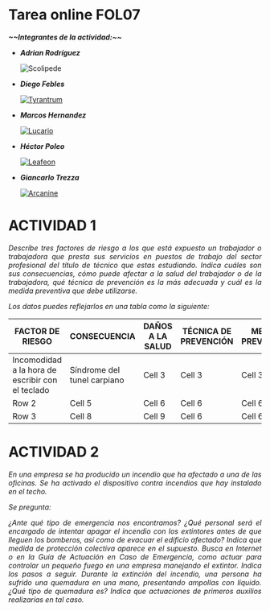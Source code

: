 <div align="justify">


# Tarea online FOL07
***\~\~Integrantes de la actividad:\~\~***

- ___Adrian Rodríguez___

  ![Scolipede](https://img.pokemondb.net/sprites/sword-shield/normal/scolipede.png)

- ___Diego Febles___

  [![Tyrantrum](https://img.pokemondb.net/sprites/sword-shield/normal/tyrantrum.png)](https://pokemondb.net/pokedex/tyrantrum) 

- ___Marcos Hernandez___

  [![Lucario](https://img.pokemondb.net/sprites/sword-shield/normal/lucario.png)](https://pokemondb.net/pokedex/lucario)
  
- ___Héctor Poleo___

  [![Leafeon](https://img.pokemondb.net/sprites/sword-shield/normal/leafeon.png)](https://pokemondb.net/pokedex/leafeon)
  
- ___Giancarlo Trezza___

  [![Arcanine](https://img.pokemondb.net/sprites/sword-shield/normal/arcanine.png)](https://pokemondb.net/pokedex/arcanine)

# ACTIVIDAD 1

*Describe tres factores de riesgo a los que está expuesto un trabajador o trabajadora que presta sus servicios en puestos de trabajo del sector profesional del título de técnico que estas estudiando. Indica cuáles son sus consecuencias, cómo puede afectar a la salud del trabajador o de la trabajadora, qué técnica de prevención es la más adecuada y cuál es la medida preventiva que debe utilizarse.*

*Los datos puedes reflejarlos en una tabla como la siguiente:*

| FACTOR DE RIESGO | CONSECUENCIA |DAÑOS A LA SALUD|TÉCNICA DE PREVENCIÓN|MEDIDAS PREVENTIVAS|
|----------|----------|----------|----------|----------|
| Incomodidad a la hora de escribir con el teclado    | Síndrome del tunel carpiano   | Cell 3   | Cell 3   | Cell 3   |
| Row 2    | Cell 5   | Cell 6   | Cell 6   | Cell 6   |
| Row 3    | Cell 8   | Cell 9   | Cell 6   | Cell 6   |


# ACTIVIDAD 2
*En una empresa se ha producido un incendio que ha afectado a una de las oficinas. Se ha activado el dispositivo contra incendios que hay instalado en el techo.*

*Se pregunta:*

*¿Ante qué tipo de emergencia nos encontramos?
¿Qué personal será el encargado de intentar apagar el incendio con los extintores antes de que lleguen los bomberos, así como de evacuar el edificio afectado?
Indica que medida de protección colectiva aparece en el supuesto.
Busca en Internet o en la Guía de Actuación en Caso de Emergencia, como actuar para controlar un pequeño fuego en una empresa manejando el extintor. Indica los pasos a seguir.
Durante la extinción del incendio, una persona ha sufrido una quemadura en una mano, presentando ampollas con líquido. ¿Qué tipo de quemadura es? Indica que actuaciones de primeros auxilios realizarías en tal caso.*

</div>
